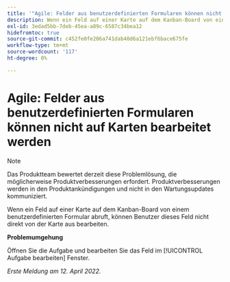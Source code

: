 ```yaml
---
title: '"Agile: Felder aus benutzerdefinierten Formularen können nicht auf Karten bearbeitet werden.'
description: Wenn ein Feld auf einer Karte auf dem Kanban-Board von einem benutzerdefinierten Formular abruft, können Benutzer dieses Feld nicht direkt von der Karte aus bearbeiten.
exl-id: 3edad5bb-7deb-45ea-a89c-6587c34bea12
hidefromtoc: true
source-git-commit: c452fe0fe206a741dab40d6a121ebf6bace675fe
workflow-type: tm+mt
source-wordcount: '117'
ht-degree: 0%

---
```


# Agile: Felder aus benutzerdefinierten Formularen können nicht auf Karten bearbeitet werden

>[!NOTE]
>
>Das Produktteam bewertet derzeit diese Problemlösung, die möglicherweise Produktverbesserungen erfordert. Produktverbesserungen werden in den Produktankündigungen und nicht in den Wartungsupdates kommuniziert.

Wenn ein Feld auf einer Karte auf dem Kanban-Board von einem benutzerdefinierten Formular abruft, können Benutzer dieses Feld nicht direkt von der Karte aus bearbeiten.

**Problemumgehung**

Öffnen Sie die Aufgabe und bearbeiten Sie das Feld im [!UICONTROL Aufgabe bearbeiten] Fenster.

_Erste Meldung am 12. April 2022._
